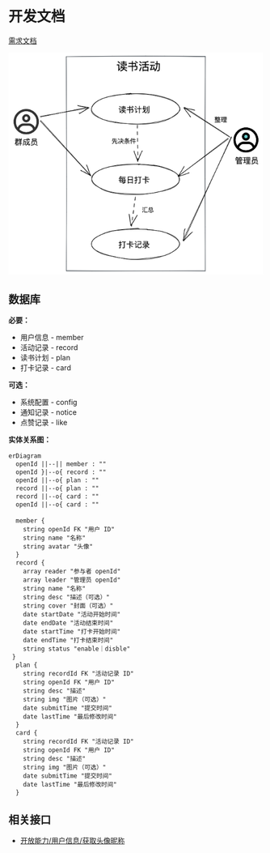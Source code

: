 # 开发文档

[需求文档](%E9%9C%80%E6%B1%82%E6%96%87%E6%A1%A3.md)

![用例图](../img/user-case.excalidraw.png)

## 数据库

**必要：**

- 用户信息 - member
- 活动记录 - record
- 读书计划 - plan
- 打卡记录 - card

**可选：**

- 系统配置 - config
- 通知记录 - notice
- 点赞记录 - like

**实体关系图：**

```mermaid
erDiagram
  openId ||--|| member : ""
  openId }|--o{ record : ""
  openId ||--o{ plan : ""
  record ||--o{ plan : ""
  record ||--o{ card : ""
  openId ||--o{ card : ""

  member {
    string openId FK "用户 ID"
    string name "名称"
    string avatar "头像"
  }
  record {
    array reader "参与者 openId"
    array leader "管理员 openId"
    string name "名称"
    string desc "描述（可选）"
    string cover "封面（可选）"
    date startDate "活动开始时间"
    date endDate "活动结束时间"
    date startTime "打卡开始时间"
    date endTime "打卡结束时间"
    string status "enable｜disble"
 }
  plan {
    string recordId FK "活动记录 ID"
    string openId FK "用户 ID"
    string desc "描述"
    string img "图片（可选）"
    date submitTime "提交时间"
    date lastTime "最后修改时间"
  }
  card {
    string recordId FK "活动记录 ID"
    string openId FK "用户 ID"
    string desc "描述"
    string img "图片（可选）"
    date submitTime "提交时间"
    date lastTime "最后修改时间"
  }
```

## 相关接口

- [开放能力/用户信息/获取头像昵称](https://developers.weixin.qq.com/miniprogram/dev/framework/open-ability/userProfile.html)
